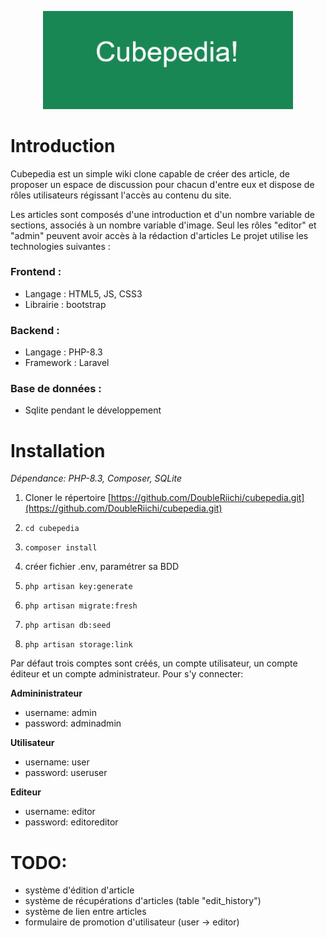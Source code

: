 <p align="center"><img src="https://raw.githubusercontent.com/DoubleRiichi/cubepedia/main/resources/img/cubepedia.png?token=GHSAT0AAAAAACXV7ZLSBT3KYGICJTHGU6JGZXLAHFA" width="400" alt="Movieshelter"></p>

# Introduction
Cubepedia est un simple wiki clone capable de créer des article, de proposer un espace de discussion pour chacun d'entre eux et dispose de rôles utilisateurs régissant l'accès au contenu du site. 

Les articles sont composés d'une introduction et d'un nombre variable de sections, associés à un nombre variable d'image. Seul les rôles "editor" et "admin" peuvent avoir accès à la rédaction d'articles 
Le projet utilise les technologies suivantes :  

### Frontend : 

- Langage : HTML5, JS, CSS3 
- Librairie : bootstrap 

### Backend :  
- Langage : PHP-8.3  
- Framework : Laravel  

### Base de données :  
- Sqlite pendant le développement

# Installation 
*Dépendance: PHP-8.3, Composer, SQLite*
1. Cloner le répertoire [https://github.com/DoubleRiichi/cubepedia.git](https://github.com/DoubleRiichi/cubepedia.git)
2. ```console
   cd cubepedia
   ```
   
4. ```console
   composer install
   ```
5. créer fichier .env, paramétrer sa BDD
   
7. ```console
   php artisan key:generate
   ```
8. ```console
   php artisan migrate:fresh
   ```
10. ```console
    php artisan db:seed
    ``` 
11. ```console
    php artisan storage:link
    ```



Par défaut trois comptes sont créés, un compte utilisateur, un compte éditeur et un compte administrateur. Pour s'y connecter:

**Admininistrateur**
- username: admin
- password: adminadmin

**Utilisateur**
- username: user 
- password: useruser

**Editeur**
- username: editor
- password: editoreditor

# TODO:

- système d'édition d'article
- système de récupérations d'articles (table "edit_history")
- système de lien entre articles
- formulaire de promotion d'utilisateur (user -> editor) 

